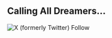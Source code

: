## Calling All Dreamers...

![X (formerly Twitter) Follow](https://img.shields.io/twitter/follow/dreambyt3?label=Follow&style=social&logoColor=f4a7bb)
